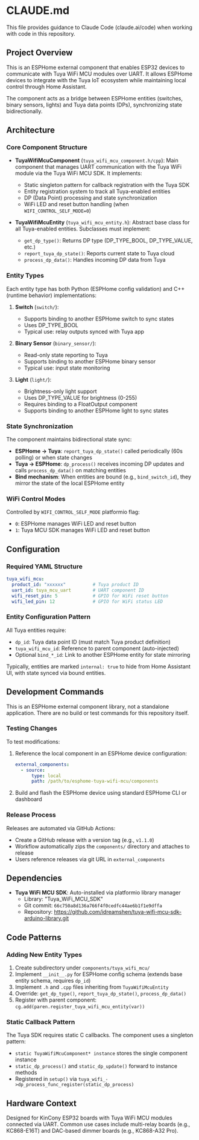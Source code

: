 # CLAUDE.md

This file provides guidance to Claude Code (claude.ai/code) when working with code in this repository.

## Project Overview

This is an ESPHome external component that enables ESP32 devices to communicate with Tuya WiFi MCU modules over UART. It allows ESPHome devices to integrate with the Tuya IoT ecosystem while maintaining local control through Home Assistant.

The component acts as a bridge between ESPHome entities (switches, binary sensors, lights) and Tuya data points (DPs), synchronizing state bidirectionally.

## Architecture

### Core Component Structure

- **TuyaWifiMcuComponent** (`tuya_wifi_mcu_component.h/cpp`): Main component that manages UART communication with the Tuya WiFi module via the Tuya WiFi MCU SDK. It implements:
  - Static singleton pattern for callback registration with the Tuya SDK
  - Entity registration system to track all Tuya-enabled entities
  - DP (Data Point) processing and state synchronization
  - WiFi LED and reset button handling (when `WIFI_CONTROL_SELF_MODE=0`)

- **TuyaWifiMcuEntity** (`tuya_wifi_mcu_entity.h`): Abstract base class for all Tuya-enabled entities. Subclasses must implement:
  - `get_dp_type()`: Returns DP type (DP_TYPE_BOOL, DP_TYPE_VALUE, etc.)
  - `report_tuya_dp_state()`: Reports current state to Tuya cloud
  - `process_dp_data()`: Handles incoming DP data from Tuya

### Entity Types

Each entity type has both Python (ESPHome config validation) and C++ (runtime behavior) implementations:

1. **Switch** (`switch/`):
   - Supports binding to another ESPHome switch to sync states
   - Uses DP_TYPE_BOOL
   - Typical use: relay outputs synced with Tuya app

2. **Binary Sensor** (`binary_sensor/`):
   - Read-only state reporting to Tuya
   - Supports binding to another ESPHome binary sensor
   - Typical use: input state monitoring

3. **Light** (`light/`):
   - Brightness-only light support
   - Uses DP_TYPE_VALUE for brightness (0-255)
   - Requires binding to a FloatOutput component
   - Supports binding to another ESPHome light to sync states

### State Synchronization

The component maintains bidirectional state sync:
- **ESPHome → Tuya**: `report_tuya_dp_state()` called periodically (60s polling) or when state changes
- **Tuya → ESPHome**: `dp_process()` receives incoming DP updates and calls `process_dp_data()` on matching entities
- **Bind mechanism**: When entities are bound (e.g., `bind_switch_id`), they mirror the state of the local ESPHome entity

### WiFi Control Modes

Controlled by `WIFI_CONTROL_SELF_MODE` platformio flag:
- `0`: ESPHome manages WiFi LED and reset button
- `1`: Tuya MCU SDK manages WiFi LED and reset button

## Configuration

### Required YAML Structure

```yaml
tuya_wifi_mcu:
  product_id: "xxxxxx"          # Tuya product ID
  uart_id: tuya_mcu_uart        # UART component ID
  wifi_reset_pin: 5             # GPIO for WiFi reset button
  wifi_led_pin: 12              # GPIO for WiFi status LED
```

### Entity Configuration Pattern

All Tuya entities require:
- `dp_id`: Tuya data point ID (must match Tuya product definition)
- `tuya_wifi_mcu_id`: Reference to parent component (auto-injected)
- Optional `bind_*_id`: Link to another ESPHome entity for state mirroring

Typically, entities are marked `internal: true` to hide from Home Assistant UI, with state synced via bound entities.

## Development Commands

This is an ESPHome external component library, not a standalone application. There are no build or test commands for this repository itself.

### Testing Changes

To test modifications:
1. Reference the local component in an ESPHome device configuration:
   ```yaml
   external_components:
     - source:
         type: local
         path: /path/to/esphome-tuya-wifi-mcu/components
   ```
2. Build and flash the ESPHome device using standard ESPHome CLI or dashboard

### Release Process

Releases are automated via GitHub Actions:
- Create a GitHub release with a version tag (e.g., `v1.1.0`)
- Workflow automatically zips the `components/` directory and attaches to release
- Users reference releases via git URL in `external_components`

## Dependencies

- **Tuya WiFi MCU SDK**: Auto-installed via platformio library manager
  - Library: "Tuya_WiFi_MCU_SDK"
  - Git commit: `66c750a8d136a766f4f0cedfc44ae6b1f1e9dffa`
  - Repository: https://github.com/idreamshen/tuya-wifi-mcu-sdk-arduino-library.git

## Code Patterns

### Adding New Entity Types

1. Create subdirectory under `components/tuya_wifi_mcu/`
2. Implement `__init__.py` for ESPHome config schema (extends base entity schema, requires `dp_id`)
3. Implement `.h` and `.cpp` files inheriting from `TuyaWifiMcuEntity`
4. Override: `get_dp_type()`, `report_tuya_dp_state()`, `process_dp_data()`
5. Register with parent component: `cg.add(paren.register_tuya_wifi_mcu_entity(var))`

### Static Callback Pattern

The Tuya SDK requires static C callbacks. The component uses a singleton pattern:
- `static TuyaWifiMcuComponent* instance` stores the single component instance
- `static_dp_process()` and `static_dp_update()` forward to instance methods
- Registered in `setup()` via `tuya_wifi_->dp_process_func_register(static_dp_process)`

## Hardware Context

Designed for KinCony ESP32 boards with Tuya WiFi MCU modules connected via UART. Common use cases include multi-relay boards (e.g., KC868-E16T) and DAC-based dimmer boards (e.g., KC868-A32 Pro).
